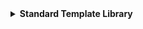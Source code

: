 <details>
  <summary><strong> Standard Template Library </strong></summary>




<details>
  <summary><strong> Giới thiệu </strong></summary>

Standard Template Library (STL) là một tập hợp các thư viện thiết kế để hỗ trợ lập trình tổng quát (generic programming).

STL C++ cung cấp một tập hợp các **template classes** và **functions** để thực hiện nhiều loại **cấu trúc dữ liệu** và các **thuật toán phổ biến**.

STL đã trở thành một phần quan trọng của ngôn ngữ C++ và làm cho việc lập trình trở nên mạnh mẽ, linh hoạt và hiệu quả.

Một số thành phần chính của STL:
+  Containers (Cấu trúc dữ liệu)
+  Iterators (Bộ lặp)
+  Algorithms (Thuật toán)
+  Functors & Lambda

</details>



<details>
  <summary><strong> Container </strong></summary>

Một container là một cấu trúc dữ liệu chứa nhiều phần tử theo một cách cụ thể.

STL cung cấp một số container tiêu biểu giúp lưu trữ và quản lý dữ liệu như:

+  vector
+  list
+  map
+  array
+  stack
+  queue
+  deque


<details>
  <summary><strong> vector </strong></summary>

`std::vector` là một mảng động (dynamic array) trong C++. Nó tự động quản lý bộ nhớ, có thể tăng kích thước khi thêm phần tử mới, và cho phép truy cập ngẫu nhiên như mảng thông thường.

Một số method của vector:
+  `at()`: truy cập để đọc hoặc thay đổi giá trị phần tử của vector.
+  `size()`: trả về kích thước của vector.
+  `resize()`: thay đổi kích thước của vector.
+  `begin()`: trả về một iterator trỏ đến địa chỉ phần tử đầu tiên của vector.
+  `end()`: trả về một iterator trỏ đến địa chỉ sau phần tử cuối cùng của vector.
+  `push_back()`: thêm phần tử vào vị trí cuối của vector.
+  `pop_back()`: xóa phần tử ở vị trí cuối của vector.
+  `insert()`: thêm phần tử vào vị trí bất kỳ.
+  `erase()`: xóa phần tử ở vị trí bất kỳ hoặc xóa các phần tử trong phạm vi được chỉ định.
+  `clear()`: xóa toàn bộ phần tử của vector.

Cú pháp khai báo:
```cpp
vector<data_type> name;  // vector rỗng

vector<data_type> name(size);  // size là số lượng phần tử khởi tạo và giá trị khởi tạo mặc định là 0

vector<data_type> name(size, value);  // value: giá trị khởi tạo cho các phần tử các phần tử sẽ đều có giá trị là value

vector<data_type> name = {1, 2, 3, 4, 5};  // gán sẵn cho các phần tử giá trị riêng tương ứng
```

Chúng ta còn có cách duyệt các phần tử trong vector như sau:
+ Cách 1: Duyệt phần tử bằng cách lặp theo số lượng các phần tử của vector.
```cpp
    for (int i = 0; i < v.size(); ++i)
        cout << v[i] << " ";
```
+ Cách 2: Đối với **C++11** trở đi có thể sử dụng **range-based for loop** tức là cho phép duyệt qua từng phần tử của container (như `vector`, `array`, `map`, …) một cách gọn gàng hơn, không cần viết chỉ số dài dòng nữa.
```cpp
    for (int x : v)   // range-based for loop - C++11
        cout << x << " ";
``` 
+ Cách 3: Duyệt bằng con trỏ bắt đầu bằng trỏ từ phần tử đầu tiên và duyệt đến khi trỏ ngay sau phần tử cuối cùng của `vector`.
```cpp
    for (auto it = v.begin(); it != v.end(); ++it)
        cout << *it << " ";
```

Code kết hợp để xem cách hoạt động:
```cpp
#include <iostream>
#include <vector>
using namespace std;


int main()
{  

vector<int> v1;  // vector rỗng


vector<int> v2(5);  // size là số lượng phần tử khởi tạo và giá trị khởi tạo mặc định là 0
for (int x : v2)   // range-based for loop - C++11
    cout << x << " ";
cout << endl;


vector<int> v3(5, 17);  // value: giá trị khởi tạo cho các phần tử
for (auto it = v3.begin(); it != v3.end(); ++it)
    cout << *it << " ";
cout << endl;


vector<int> v4 = {1, 2, 3, 4, 5};
for (int i = 0; i < v4.size(); ++i)
    cout << v4[i] << " ";
cout << endl;
}
```
Kết quả:
```
0 0 0 0 0 
17 17 17 17 17
1 2 3 4 5
```

</details> 




<details>
  <summary><strong> list </strong></summary>

List là một container trong STL của C++, triển khai dưới dạng danh sách liên kết hai chiều.

Một số đặc điểm quan trọng của list:

+  Truy cập tuần tự: Truy cập các phần tử của list chỉ có thể thực hiện tuần tự, không hỗ trợ truy cập ngẫu nhiên.
+  Hiệu suất chèn và xóa: Chèn và xóa ở bất kỳ vị trí nào trong danh sách có hiệu suất tốt hơn so với vector. Điều này đặc biệt đúng khi thêm/xóa ở giữa danh sách.

<img width="739" height="176" alt="image" src="https://github.com/user-attachments/assets/1363f9ae-eec8-4ec0-a4de-e51759883133" />

Single Linked List: **duyệt 1 chiều** (từ node đầu → node cuối)

Doubly Linked List: 
+  duyệt xuôi: từ node đầu → node cuối: con trỏ **next**
+  duyệt ngược: từ node cuối → node đầu: con trỏ **prev**

Một số method của `list`:
+  `push_back()`: thêm node cuối list
+  `push_front()`: thêm node đầu list
+  `insert()`: thêm node vị trí bất kỳ
+  `pop_back()`: xóa node cuối list
+  `pop_front()`: xóa node đầu list
+  `erase()`: xóa node bất kỳ của list
+  `size()`: trả về kích thước của list
+  `begin()`: địa chỉ node đầu tiên
+  `end()`: sau địa chỉ node cuối cùng

Cú pháp khai báo của `list`:
```cpp
list<data_type> name;                // Tạo một list rỗng
list<data_type> name(1,2,3,4,5);     // Tạo list với các phần tử đã được chỉ định trước
```

Ví dụ minh họa:
```cpp
#include <iostream>
#include <list>
using namespace std;

void Display(list<int> lst)
{   
    // Sử iterator để duyệt qua từng node trong list
    // Duyệt xuôi
    list<int>::iterator it;
    // In ra list ban đầu
    int i = 0;
    for (it = lst.begin(); it != lst.end(); it++){
        cout << "node: " << i++ << ", value: " << *it << endl;
    }

    cout << "------------------\n";
}

void RDisplay(list<int> lst)
{   
    // Sử reverse iterator để duyệt qua từng node trong list
    // Duyệt ngược
    list<int>::reverse_iterator rit;
    // In ra list ban đầu
    int i = 0;
    for (rit = lst.rbegin(); rit != lst.rend(); rit++){
        cout << "node: " << i++ << ", value: " << *rit << endl;
    }

    cout << "------------------\n";
}

int main(int argc, char const *argv[])
{
    list<int> lst{10,10,100};   // Tạo list với 3 node đầu tiên
    Display(lst);

    // Thêm node ở cuối list
    lst.push_back(1);
    lst.push_back(3);
    Display(lst);

    // Thêm node ở đầu list
    lst.push_front(2);
    lst.push_front(4);

    // Duyệt xuôi từng phần tử từ đầu list đến cuối list
    cout << "Duyệt xuôi: " << endl;
    Display(lst);
    // Duyệt ngược từng phần tử từ cuối list đến đầu list
    cout << "Duyệt ngược: " << endl;
    RDisplay(lst);
    

    // Sử dụng size để xác định số lượng node
    cout << "Số lượng node trong list: " << lst.size() << endl;

    return 0;
}
```

```
node: 0, value: 10
node: 1, value: 10
node: 2, value: 100
------------------
node: 0, value: 10
node: 1, value: 10
node: 2, value: 100
node: 3, value: 1
node: 4, value: 3
------------------
Duyệt xuôi:
node: 0, value: 4
node: 1, value: 2
node: 2, value: 10
node: 3, value: 10
node: 4, value: 100
node: 5, value: 1
node: 6, value: 3
------------------
Duyệt ngược:
node: 0, value: 3
node: 1, value: 1
node: 2, value: 100
node: 3, value: 10
node: 4, value: 10
node: 5, value: 2
node: 6, value: 4
------------------
Số lượng node trong list: 7
```

`insert()` và `erase()` là các hàm thêm và xóa node vào vị trí mong muốn trong list, để có thể sử dụng `insert()` và `erase()` thì cần phải xác định được đúng vị trí mà cần thêm. Do đó `insert()` và `erase()` thường dùng chung với thao tác duyệt danh sách.
```cpp
#include <iostream>
#include <list>
using namespace std;

// Hàm thêm node vào vị trí bất kì trong list
void insert_lst(list<int>& lst, int node_num, int value)
{
    // Sử iterator để duyệt qua từng node trong list
    list<int>::iterator it;
    // Duyệt rồi thêm vào
    int i = 0;
    for (it = lst.begin(); it != lst.end(); it++){
        if(i == node_num)
        {
            lst.insert(it,value);   // insert vào node mà it trỏ vào với giá trị là value
            return;
        }
        i++;
    }
}

// Hàm xóa node ở vị trí bất kì trong list
void erase_lst(list<int>& lst, int node_num)
{
    // Sử iterator để duyệt qua từng node trong list
    list<int>::iterator it;
    // Duyệt rồi thêm vào
    int i = 0;
    for (it = lst.begin(); it != lst.end(); it++){
        if(i == node_num)
        {
            lst.erase(it);   // erase node mà it trỏ vào với giá trị là value
            return;
        }
        i++;
    }
}

void Display(list<int> lst)
{   
    // Sử iterator để duyệt qua từng node trong list
    // Duyệt xuôi
    list<int>::iterator it;
    // In ra list ban đầu
    int i = 0;
    for (it = lst.begin(); it != lst.end(); it++){
        cout << "node: " << i++ << ", value: " << *it << endl;
    }

    cout << "------------------\n";
}

void RDisplay(list<int> lst)
{   
    // Sử reverse iterator để duyệt qua từng node trong list
    // Duyệt ngược
    list<int>::reverse_iterator rit;
    // In ra list ban đầu
    int i = 0;
    for (rit = lst.rbegin(); rit != lst.rend(); rit++){
        cout << "node: " << i++ << ", value: " << *rit << endl;
    }

    cout << "------------------\n";
}

int main(int argc, char const *argv[])
{
    list<int> lst{10,10,100};   // Tạo list với 3 node đầu tiên
    Display(lst);

    // Thêm node vào vị trí thứ 2
    insert_lst(lst, 2, 12);
    Display(lst);
    // Thêm node vào vị trí thứ 3
    erase_lst(lst, 3);
    Display(lst);

    // Sử dụng size để xác định số lượng node
    cout << "Số lượng node trong list: " << lst.size() << endl;

    return 0;
}
```

```
node: 0, value: 10
node: 1, value: 10
node: 2, value: 100
------------------
node: 0, value: 10
node: 1, value: 10
node: 2, value: 12
node: 3, value: 100
------------------
node: 0, value: 10
node: 1, value: 10
node: 2, value: 12
------------------
```

</details> 


<details>
  <summary><strong> map </strong></summary>

Map là một container trong STL của C++, cung cấp một cấu trúc dữ liệu ánh xạ **key-value** (tương tự JSON).

Mỗi phần tử trong `std::map` là một `std::pair<const Key, T>`:
+  **Key** là hằng số (không thể thay đổi sau khi thêm vào **map**).
+  **T** là kiểu dữ liệu của giá trị (**value**).

Đặc điểm chính:
+  Các phần tử được tự động sắp xếp theo thứ tự tăng dần theo key
+  Mỗi key chỉ xuất hiện một lần duy nhất.
+  Key không thể thay đổi sau khi được thêm vào map

Các hàm phổ biến:
+  `map[key] = value`: Chèn hoặc cập nhập
+  `map.at(key)`:  Truy cập an toàn, ném exception nếu không có
+  `map.insert({key, value})`:  Chèn nếu chưa có key
+  `map.find(key)`:  Trả về iterator hoặc `map.end()` nếu không thấy
+  `map.erase(key)`:  Xóa phần tử theo key
+  `map.clear()`:  Xóa toàn bộ
+  `map.size()`:  Trả về số phần tử
+  `map.empty()`:  Kiểm tra rỗng

Các cách khai báo map:
+  Cách 1: Khai báo nhiều cặp key-value cùng lúc:
```cpp
map<int, string> m = 
{
    {1, "Chó"},
    {2, "Mèo"}
};
```
+  Cách 2: Khai báo từng cặp key-value:
```cpp
map<int, string> m;
m[3] = "Chuột";
```
Các cách để duyệt dữ liệu trong `map`:
+  Cách 1: Duyệt các phần tử bằng `auto` và `item`:
```cpp
for(const auto &item : m)
{
    cout << "key: "     <<  item.first
         << " value: "   <<  item.second << endl;
}   
```
+  Cách 2: Duyệt các phần tử bằng hai biến đại diện cho **key-value**:
```cpp
for(const auto &[k,v] : m)
{
    cout << "key: "     <<  k
        << " value: "   <<  v << endl;
}   
```

Code minh họa:
```cpp
#include <iostream>
#include <map>
using namespace std;


int main(int argc, char const *argv[])
{
    map<int, string> m = 
    {
        {10, "Chó"},
        {1, "Mèo"}
    };

    m[5] ="Chuột";

    // Cách 1
    for(const auto &item : m)
    {
        cout << "key: "     <<  item.first
             << " value: "   <<  item.second << endl;
    }   

    // Cách 2
    for(const auto &[k,v] : m)
    {
        cout << "key: "     <<  k
            << " value: "   <<  v << endl;
    }   

    return 0;
}
```
```
key: 1 value: Mèo
key: 5 value: Chuột
key: 10 value: Chó
key: 1 value: Mèo
key: 5 value: Chuột
key: 10 value: Chó
```
Mặc dù `key` được khai báo theo thứ tự `10`, `1`, `5` nhưng khi in ra sẽ được sắp xếp theo thứ tự từ bé đến lớn theo giá trị `key`

Sử dụng hàm `insert()` và `erase()` để thêm và xóa theo `key`
```cpp
#include <iostream>
#include <map>
using namespace std;


int main(int argc, char const *argv[])
{
    map<int, string> m = 
    {
        {10, "Chó"},
        {1, "Mèo"}
    };

    m[5] ="Chuột";

    for(const auto &item : m)
    {
        cout << "key: "     <<  item.first
             << " value: "   <<  item.second << endl;
    }
    cout << "--------------------------" << endl;

    // Thêm key-value nếu chưa có key
    m.insert({3,"Chim"});
    // Xóa key-value dựa theo key
    m.erase(10);


    for(const auto &item : m)
    {
        cout << "key: "     <<  item.first
             << " value: "   <<  item.second << endl;
    }   

    return 0;
}
```
```
key: 1 value: Mèo
key: 5 value: Chuột
key: 10 value: Chó
--------------------------
key: 1 value: Mèo
key: 3 value: Chim
key: 5 value: Chuột
```

</details>
</details>





<details>
  <summary><strong> Lambda Expression </strong></summary>

**Lambda** là một hàm ẩn danh (**anonymous function**), tức là một hàm không cần tên và có thể khai báo ngay tại nơi cần dùng.
Cú pháp:
```cpp
[capture](parameter_lists) -> return_type
{
    // function body
}

[capture](parameter_lists)
{
    // function body
}
```
Trong đó:

📍  **parameter_lists**: danh sách tham số (giống hàm toàn cục).

📍  **return_type**: kiểu trả về (có thể tự động suy diễn, thường không cần ghi rõ).

📍  **{...}**: thân hàm.

📍  **capture**: cho biết cách sử dụng các biến xung quanh lambda:
+  **[<name_variable>]**: truyền giá trị của biến cụ thể sẽ sử dụng.
+  **[=]**: truyền giá trị tất cả các biến xung quanh.
+  **[&<name_variable>]**	: truyền tham chiếu của biến cụ thể
+  **[&]**: truyền tham chiếu của tất cả biến xung quanh
+  Phối hợp các dạng trên.

```cpp
#include <iostream>
using namespace std;


int main(int argc, char const *argv[])
{
    []()
    {
        cout << "This is lamda expression" << endl;
    };

    return 0;
}
```
Ở đấy ta có khai báo một hàm lamda đơn giản và là khai báo cục bộ. Nếu chỉ khai báo không thì không thể sử dụng do đó ta phải tìm cách gọi hàm. Có hai cách để làm điều đó:
+  Cách 1: Lưu trữ lamda vào một biến bất kì
```cpp
#include <iostream>
using namespace std;


int main(int argc, char const *argv[])
{
    auto l = []()   // Kiểu dữ liệu của l là kiểu void
    {
        cout << "This is lamda expression" << endl;
    };

    l();
    
    return 0;
}
```
```
This is lamda expression
```
+  Cách 2: Kết hợp với toán tử gọi hàm ngay sau khi khai báo lamda xong
```cpp
#include <iostream>
using namespace std;


int main(int argc, char const *argv[])
{
    []()    // Kiểu dữ liệu của l là kiểu void
    {
        cout << "This is lamda expression" << endl;
    }();

    return 0;
}
```
```
This is lamda expression
```
Đối với cách thứ 2 sẽ không gây tốn bộ nhớ do sau khi gọi hàm xong sẽ được thu hồi ngay.

Các đặc điểm khác của lamda khi sử **capture** để thao tác biến:
```cpp
#include <iostream>
using namespace std;


int main(int argc, char const *argv[])
{
    int x = 10;
    int y = 20;

    // bắt theo giá trị (copy)
    [x]() 
    {
        //x += 5;           // Không thể thực hiện do x là chỉ đọc không được thay đổi
        cout << "x in lamda = " << x << endl;
    }();
    cout << "x origin = " << x << endl << "------------------------------" << endl;

    // bắt theo tham chiếu (reference)
    [&y]() 
    {
        y += 5;             // Có thể thay đổi biến y gốc do là truyền tham chiếu
        cout << "y in lamda = " << y << endl;
    }();
    cout << "y origin = " << y << endl << "------------------------------" << endl;

    // bắt tất cả theo giá trị
    [=]() 
    {
        cout << x + y << endl;
    }();
    cout << "------------------------------" << endl;

    // bắt tất cả theo tham chiếu
    [&]() 
    {
        x += 1;
        y += 1;
        cout << "x in lamda = " << x << endl;
        cout << "y in lamda = " << y << endl;
    }();
    cout << "x origin = " << x << endl; 
    cout << "y origin = " << y << endl;
    return 0;
}
```
```
x in lamda = 10
x origin = 10
------------------------------
y in lamda = 25
y origin = 25
------------------------------
35
------------------------------
x in lamda = 11
y in lamda = 26
x origin = 11
y origin = 26
```

Một ví dụ về vận dụng lamda:
```cpp
#include <iostream>
#include <algorithm>
#include <vector>
using namespace std;

int main()
{
    vector<int> arr = {32, 71, 12, 40, 2, 80, 53, 35};

    vector<int>::iterator it;

    cout << "Initial: ";
    for (it = arr.begin(); it != arr.end(); it++) 
        cout << " " << *it;
    cout << endl;

    // sắp xếp tăng dần
    sort(arr.begin(), arr.end(), [](int i, int j) -> bool
    {
        return i < j;
    });

    cout << "Increase: ";
    for (it = arr.begin(); it != arr.end(); it++)
        cout << " " << *it;
    cout << endl;

    // sắp xếp giảm dần
    sort(arr.begin(), arr.end(), [](int i, int j) -> bool
    {
        return i > j;
    });

    cout << "Decrease: ";
    for (it = arr.begin(); it != arr.end(); it++)
        cout << " " << *it;
    return 0;
}
```
Ta có:
+  `[](int i, int j) -> bool`: Là làm lamda kiểu bool sẽ trả về true khi `i < j` khi muốn sắp xếp tăng dần hoặc ngược lại nếu muốn sắp xếp giảm dần.
+  `i` và `j`: Là hai tham số của lamda do việc so sánh cần phải so sánh cả 2 phần tử liền kề nhau nên cần 2 tham số.
+  `sort()`: Hàm này sẽ duyệt qua từng phần tử của vector và sẽ chỉ hoán đổi 2 phần tử liền nhau khi ở điều kiện thứ 3 tức lamda trả về **false**.
+  Do chỉ sử dụng một lần duy nhất trong hàm nên việc dùng lamda là tối ưu vì không chiếm dụng bộ nhớ.
```
Initial:  32 71 12 40 2 80 53 35
Increase:  2 12 32 35 40 53 71 80
Decrease:  80 71 53 40 35 32 12 2
```
</details>



<details>
  <summary><strong> Functor </strong></summary>

Trong C++, **Functor** (Function Object - Đối tượng hàm) là một đối tượng (object) có thể hoạt động như một hàm. Nói cách khác, functor là một đối tượng của class (struct) có định nghĩa toán tử `operator ()` để có thể gọi ra như một hàm thông thường.

```cpp
template <typename T1, typename T2>
class Test
{
    public:
        void operator ()(){}

        void operator ()(T1 x){}

        void operator ()(T1 x, T2 y){}
};
```

Đặc điểm của Functor:
+  Là hàm thành viên có quyền truy cập là **public**.
+  Không phải là **static method**.
+  Có khai báo `operator ()`.

```cpp
#include <iostream>
using namespace std;

template <typename T1, typename T2>
class Test
{
    public:
        void operator () ()
        {
            cout << "Test" << endl;
        }

        void operator () (T1 x)
        {
            cout << "Test: x = " << x << endl;
        }

        void operator () (T1 x, T2 y)
        {
            cout << "Test: x = " << x << " , y = " << y << endl;
        }
};

int main()
{
    Test<int, double> test;
    test();
    test(3.66);
    test(10, 30.6);
    return 0;
}
```

Tùy thuộc vào số tham số truyền vào mà sẽ gọi ra `operator ()` tương ứng.

Lưu ý đối với class có constructor khi muốn gọi operator thì cần phải tách biệt với việc khai báo.
```cpp
#include <iostream>
using namespace std;

template <typename T1, typename T2>
class Test
{
    public:

        Test(T1 x)
        {
            cout << "Constructor: x = " << x << endl;
        }

        void operator () ()
        {
            cout << "Functor: Test" << endl;
        }

        void operator () (T1 x)
        {
            cout << "Test: x = " << x << endl;
        }

        void operator () (T1 x, T2 y)
        {
            cout << "Test: x = " << x << " , y = " << y << endl;
        }
};

int main()
{
    Test<int, double> test(1);      //  Constructor
    test();                         //  Functor
    return 0;
}
```
```
Constructor: x = 1
Functor: Test
```

Một cách khác sử dụng functor để thay thế lamda trong trường hợp hàm phức tạp:

```cpp
#include <iostream>
#include <vector>
#include <algorithm>
using namespace std;

class Increment
{
    private:
        int num;
       
    public:
        Increment(int &n) : num(n){}
       
        int operator () (const int vec_num) const
        {
            return num + vec_num;
        }
};

int main()
{
    vector<int> v = {1, 2, 3, 4, 5};
   
    for (const auto &item : v)
    {
        cout << item << " ";
    }
    cout << endl;
   
    int add = 0;
   
    while (1)
    {
        cout << "Input: ";
        cin >> add;
       
        transform(v.begin(), v.end(), v.begin(), Increment(add));
   
        for (const auto &item : v)
        {
            cout << item << " ";
        }
        cout << endl;
    }

    return 0;
}
```
Hàm transform sẽ thay đổi toàn bộ phần tử trong vector tương ứng với những gì được ghi trong `Increment`.
```
1 2 3 4 5 
Input: 1
2 3 4 5 6 
Input: 2
4 5 6 7 8 
```

</details>

</details>
